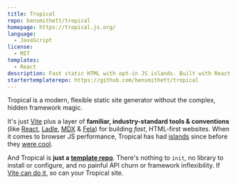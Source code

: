 ```yaml
---
title: Tropical
repo: bensmithett/tropical
homepage: https://tropical.js.org/
language:
  - JavaScript
license:
  - MIT
templates:
  - React
description: Fast static HTML with opt-in JS islands. Built with React and Vite.
startertemplaterepo: https://github.com/bensmithett/tropical
---
```


Tropical is a modern, flexible static site generator without the complex, hidden framework magic. 

It's just [Vite](https://vitejs.dev/) plus a layer of **familiar, industry-standard tools & conventions** (like [React](https://reactjs.org/), [Ladle](https://ladle.dev/), [MDX](https://mdxjs.com/) & [Fela](https://fela.js.org/)) for building *fast*, HTML-first websites. When it comes to browser JS performance, Tropical has had [islands](https://tropical.js.org/docs/browser-js) since before they [were cool](https://jasonformat.com/islands-architecture/).

And Tropical is **just a [template repo](https://docs.github.com/en/github/creating-cloning-and-archiving-repositories/creating-a-repository-on-github/creating-a-repository-from-a-template)**. There's nothing to `init`, no library to install or configure, and no painful API churn or framework inflexibility. If [Vite can do it](https://vitejs.dev/guide/features.html), so can your Tropical site.
